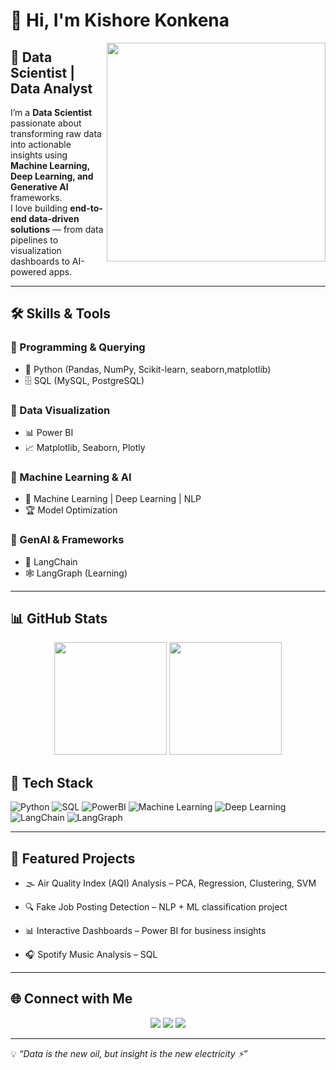 # 👋 Hi, I'm Kishore Konkena  

<img src="https://media.giphy.com/media/qgQUggAC3Pfv687qPC/giphy.gif" width="350" align="right"/>

## 🚀 Data Scientist | Data Analyst   

I’m a **Data Scientist** passionate about transforming raw data into actionable insights using **Machine Learning, Deep Learning, and Generative AI** frameworks.  
I love building **end-to-end data-driven solutions** — from data pipelines to visualization dashboards to AI-powered apps.  

---

## 🛠️ Skills & Tools  

### 🔹 Programming & Querying  
- 🐍 Python (Pandas, NumPy, Scikit-learn, seaborn,matplotlib)  
- 🗄️ SQL (MySQL, PostgreSQL)  

### 🔹 Data Visualization  
- 📊 Power BI  
- 📈 Matplotlib, Seaborn, Plotly  

### 🔹 Machine Learning & AI  
- 🤖 Machine Learning | Deep Learning | NLP  
- 🏆 Model Optimization  

### 🔹 GenAI & Frameworks  
- 🔗 LangChain  
- 🕸️ LangGraph (Learning)  

---

## 📊 GitHub Stats  
<p align="center">
  <img src="https://github-readme-stats.vercel.app/api?username=KishoreKonkena&show_icons=true&theme=radical" height="180"/>
  <img src="https://github-readme-stats.vercel.app/api/top-langs/?username=KishoreKonkena&layout=compact&theme=radical" height="180"/>
</p>

## 🔧 Tech Stack
![Python](https://img.shields.io/badge/Python-3776AB?style=for-the-badge&logo=python&logoColor=white)
![SQL](https://img.shields.io/badge/SQL-316192?style=for-the-badge&logo=postgresql&logoColor=white)
![PowerBI](https://img.shields.io/badge/PowerBI-F2C811?style=for-the-badge&logo=powerbi&logoColor=black)
![Machine Learning](https://img.shields.io/badge/Machine%20Learning-102230?style=for-the-badge&logo=scikit-learn&logoColor=orange)
![Deep Learning](https://img.shields.io/badge/Deep%20Learning-FF6F00?style=for-the-badge&logo=tensorflow&logoColor=white)
![LangChain](https://img.shields.io/badge/LangChain-1C3C3C?style=for-the-badge&logo=openai&logoColor=white)
![LangGraph](https://img.shields.io/badge/LangGraph-121D33?style=for-the-badge&logo=graph&logoColor=blue)



---

## 📌 Featured Projects  

- 🌫️ Air Quality Index (AQI) Analysis – PCA, Regression, Clustering, SVM

- 🔍 Fake Job Posting Detection – NLP + ML classification project

- 📊 Interactive Dashboards – Power BI for business insights

- 🎧 Spotify Music Analysis – SQL

---

## 🌐 Connect with Me  

<p align="center">
  <a href="https://www.linkedin.com/in/kishore-konkena"><img src="https://img.shields.io/badge/-LinkedIn-0A66C2?style=for-the-badge&logo=linkedin&logoColor=white"/></a>
  <a href="mailto:kirshore2002@gmail.com"><img src="https://img.shields.io/badge/-Gmail-D14836?style=for-the-badge&logo=gmail&logoColor=white"/></a>
  <a href="https://github.com/KishoreKonkena"><img src="https://img.shields.io/badge/-GitHub-181717?style=for-the-badge&logo=github&logoColor=white"/></a>
</p>

---

💡 *“Data is the new oil, but insight is the new electricity ⚡”*  
